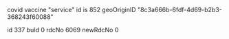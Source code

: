  covid vaccine "service" id is 852
geoOriginID  "8c3a666b-6fdf-4d69-b2b3-368243f60088"

id 337
buId 0
rdcNo 6069
newRdcNo 0
